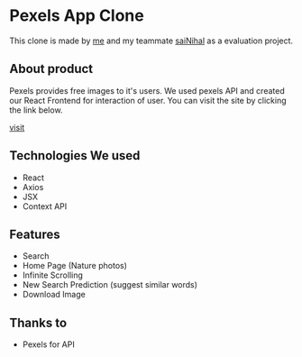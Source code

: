 # Pexels App Clone

This clone is made by [me](https://github.com/suhailmalik07) and my teammate [saiNihal](https://github.com/sainihal) as a evaluation project.


## About product
Pexels provides free images to it's users. We used pexels API and created our React Frontend for interaction of user.
You can visit the site by clicking the link below.

[visit](https://pexels.vercel.app/)


## Technologies We used
- React
- Axios
- JSX
- Context API

## Features
- Search
- Home Page (Nature photos)
- Infinite Scrolling
- New Search Prediction (suggest similar words)
- Download Image


## Thanks to
- Pexels for API